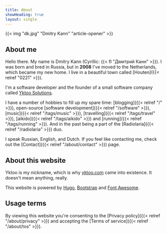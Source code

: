 ```yaml
---
title: About
showHeading: true
layout: single
---
```


{{< img "dk.jpg" "Dmitry Kann" "article-opener" >}}

## About me

Hello there. My name is Dmitry Kann (Cyrillic: {{< fl "Дмитрий Канн" >}}). I was born and bred in Russia, but in **2008** I've moved to the Netherlands, which became my new home. I live in a beautiful town called [Houten]({{< relref "0221" >}}).

I'm a software developer and the founder of a small software company called [Yktoo Solutions](https://yktoo.solutions).

I have a number of hobbies to fill up my spare time: [blogging]({{< relref "/" >}}), open-source [software development]({{< relref "/software" >}}), [music]({{< relref "/tags/music" >}}), [travelling]({{< relref "/tags/travel" >}}), [aikido]({{< relref "/tags/aikido" >}}) and [running]({{< relref "/tags/running" >}}). And in the past being a part of the [Radiolaria]({{< relref "/radiolaria" >}}) duo.

I speak Russian, English, and Dutch. If you feel like contacting me, check out the [Contact]({{< relref "/about/contact" >}}) page.

## About this website

Yktoo is my nickname, which is why <u>yktoo.com</u> came into existence. It doesn't mean anything, really.

This website is powered by [Hugo](https://gohugo.io/), [Bootstrap](http://getbootstrap.com/) and [Font Awesome](https://fontawesome.com/).

## Usage terms

By viewing this website you're consenting to the [Privacy policy]({{< relref "/about/privacy" >}}) and accepting the [Terms of service]({{< relref "/about/tos" >}}).